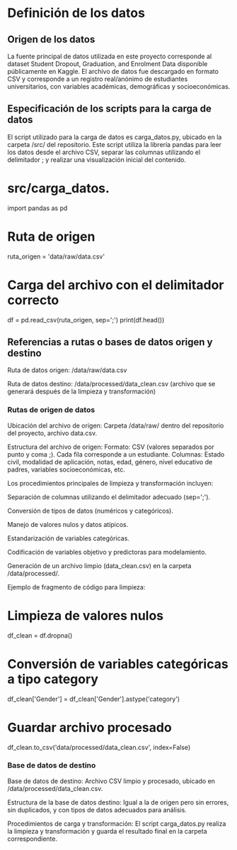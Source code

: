 # Definición de los datos

## Origen de los datos

La fuente principal de datos utilizada en este proyecto corresponde al dataset Student Dropout, Graduation, and Enrolment Data disponible públicamente en Kaggle.
El archivo de datos fue descargado en formato CSV y corresponde a un registro real/anónimo de estudiantes universitarios, con variables académicas, demográficas y socioeconómicas.

## Especificación de los scripts para la carga de datos

El script utilizado para la carga de datos es carga_datos.py, ubicado en la carpeta /src/ del repositorio.
Este script utiliza la librería pandas para leer los datos desde el archivo CSV, separar las columnas utilizando el delimitador ; y realizar una visualización inicial del contenido.

# src/carga_datos.
import pandas as pd

# Ruta de origen
ruta_origen = 'data/raw/data.csv'

# Carga del archivo con el delimitador correcto
df = pd.read_csv(ruta_origen, sep=';')
print(df.head())


## Referencias a rutas o bases de datos origen y destino

Ruta de datos origen:
/data/raw/data.csv

Ruta de datos destino:
/data/processed/data_clean.csv (archivo que se generará después de la limpieza y transformación)

### Rutas de origen de datos

Ubicación del archivo de origen:
Carpeta /data/raw/ dentro del repositorio del proyecto, archivo data.csv.

Estructura del archivo de origen:
Formato: CSV (valores separados por punto y coma ;).
Cada fila corresponde a un estudiante.
Columnas: Estado civil, modalidad de aplicación, notas, edad, género, nivel educativo de padres, variables socioeconómicas, etc.

Los procedimientos principales de limpieza y transformación incluyen:

Separación de columnas utilizando el delimitador adecuado (sep=';').

Conversión de tipos de datos (numéricos y categóricos).

Manejo de valores nulos y datos atípicos.

Estandarización de variables categóricas.

Codificación de variables objetivo y predictoras para modelamiento.

Generación de un archivo limpio (data_clean.csv) en la carpeta /data/processed/.

Ejemplo de fragmento de código para limpieza:

# Limpieza de valores nulos
df_clean = df.dropna()

# Conversión de variables categóricas a tipo category
df_clean['Gender'] = df_clean['Gender'].astype('category')

# Guardar archivo procesado
df_clean.to_csv('data/processed/data_clean.csv', index=False)

### Base de datos de destino

Base de datos de destino:
Archivo CSV limpio y procesado, ubicado en /data/processed/data_clean.csv.

Estructura de la base de datos destino:
Igual a la de origen pero sin errores, sin duplicados, y con tipos de datos adecuados para análisis.

Procedimientos de carga y transformación:
El script carga_datos.py realiza la limpieza y transformación y guarda el resultado final en la carpeta correspondiente.
